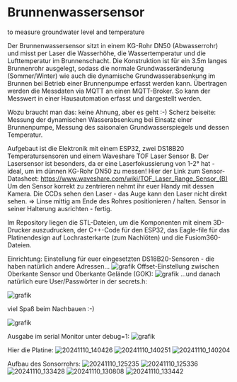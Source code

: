 # Brunnenwassersensor
to measure groundwater level and temperature

Der Brunnenwassersensor sitzt in einem KG-Rohr DN50 (Abwasserrohr) und misst per Laser die Wasserhöhe, die Wassertemperatur und die Lufttemperatur im Brunnenschacht. Die Konstruktion ist für ein 3.5m langes Brunnenrohr ausgelegt, sodass die normale Grundwasseränderung (Sommer/Winter) wie auch die dynamische Grundwasserabsenkung im Brunnen bei Betrieb einer Brunnenpumpe erfasst werden kann. Übertragen werden die Messdaten via MQTT an einen MQTT-Broker. So kann der Messwert in einer Hausautomation erfasst und dargestellt werden.

Wozu braucht man das: keine Ahnung, aber es geht :-)
Scherz beiseite: Messung der dynamischen Wasserabsenkung bei Einsatz einer Brunnenpumpe, Messung des saisonalen Grundwasserspiegels und dessen Temperatur.

Aufgebaut ist die Elektronik mit einem ESP32, zwei DS18B20 Temperatursensoren und einem Waveshare TOF Laser Sensor B. Der Lasersensor ist besonders, da er eine Laserfokussierung von 1-2° hat - ideal, um im dünnen KG-Rohr DN50 zu messen!
Hier der Link zum Sensor-Datasheet: https://www.waveshare.com/wiki/TOF_Laser_Range_Sensor_(B)
Um den Sensor korrekt zu zentrieren nehmt ihr euer Handy mit dessen Kamera. Die CCDs sehen den Laser - das Auge kann den Laser nicht direkt sehen. => Linse mittig am Ende des Rohres positionieren / halten. Sensor in seiner Halterung ausrichten - fertig.

Im Repository liegen die STL-Dateien, um die Komponenten mit einem 3D-Drucker auszudrucken, der C++-Code für den ESP32, das Eagle-file für das Platinendesign auf Lochrasterkarte (zum Nachlöten) und die Fusiom360-Dateien.

Einrichtung:
Einstellung für euer eingesetzten DS18B20-Sensoren - die haben natürlich andere Adressen...
![grafik](https://github.com/user-attachments/assets/56b18717-67ae-4c47-8625-beab1ef32bdd)
Offset-Einstellung zwischen Oberkante Sensor und Oberkante Gelände (GOK):
![grafik](https://github.com/user-attachments/assets/dca3b6ed-e2bb-40b2-8c95-7d2f8bebc820)
...und danach natürlich eure User/Passwörter in der secrets.h:<p>
![grafik](https://github.com/user-attachments/assets/ab2d421e-74e0-4cce-a1cb-a920563d0784)

viel Spaß beim Nachbauen :-)

![grafik](https://github.com/user-attachments/assets/f121caf4-d01a-4349-abe1-66f7afae5f39)

Ausgabe im serial Monitor unter debug=1:
![grafik](https://github.com/user-attachments/assets/d68d20de-d053-4121-8ac8-8014c8adbd25)

Hier die Platine:
![20241110_140426](https://github.com/user-attachments/assets/c4de448a-bde3-4abd-b906-c5bc8dc51db8)
![20241110_140251](https://github.com/user-attachments/assets/bc15cd9c-1ddd-480a-a2f9-ecfcbcc00162)
![20241110_140204](https://github.com/user-attachments/assets/12446c11-30e5-4fc4-9b2c-d91a9f86b2c2)


Aufbau des Sonsorrohrs:
![20241110_125235](https://github.com/user-attachments/assets/3688fb63-cdaa-4906-afc4-edb28c99e2fc)
![20241110_125336](https://github.com/user-attachments/assets/b8728986-d2a6-4608-98a4-d24b29194bf9)
![20241110_133428](https://github.com/user-attachments/assets/8a31be5b-f2f9-43b2-a917-cb40a6633b5d)
![20241110_130808](https://github.com/user-attachments/assets/ddf1ea04-8d0c-4330-ba61-a4a08efc7992)
![20241110_133442](https://github.com/user-attachments/assets/a945720c-713f-4ac1-8442-f2923508358f)
